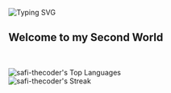 <img src="https://readme-typing-svg.herokuapp.com?font=Fira+Code&weight=700&pause=1000&color=0024F7&random=false&width=435&lines=Hey%2C+This+is+Safi+from+Pakistan" alt="Typing SVG" /> <br>
<h2>Welcome to my Second World</h2><br>

![safi-thecoder's Top Languages](https://github-readme-stats.vercel.app/api/top-langs/?username=safi-thecoder&theme=vue-dark&show_icons=true&hide_border=true&layout=compact) <br>
![safi-thecoder's Streak](https://github-readme-streak-stats.herokuapp.com/?user=safi-thecoder&theme=vue-dark&hide_border=true)
